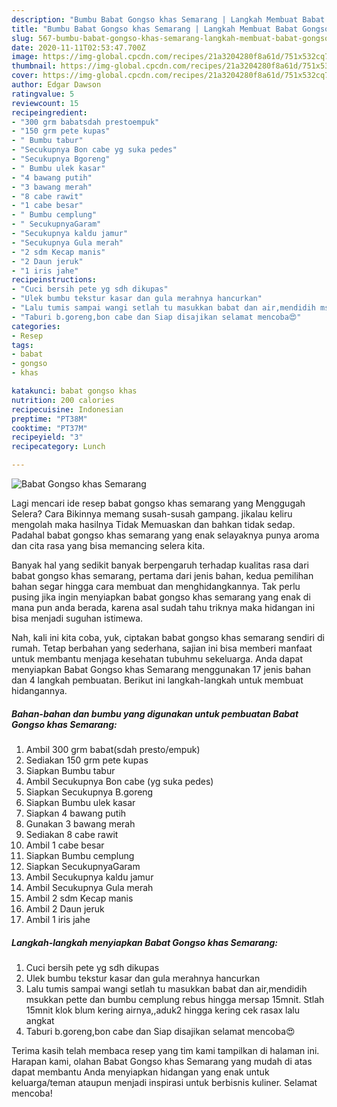 ```yaml
---
description: "Bumbu Babat Gongso khas Semarang | Langkah Membuat Babat Gongso khas Semarang Yang Mudah Dan Praktis"
title: "Bumbu Babat Gongso khas Semarang | Langkah Membuat Babat Gongso khas Semarang Yang Mudah Dan Praktis"
slug: 567-bumbu-babat-gongso-khas-semarang-langkah-membuat-babat-gongso-khas-semarang-yang-mudah-dan-praktis
date: 2020-11-11T02:53:47.700Z
image: https://img-global.cpcdn.com/recipes/21a3204280f8a61d/751x532cq70/babat-gongso-khas-semarang-foto-resep-utama.jpg
thumbnail: https://img-global.cpcdn.com/recipes/21a3204280f8a61d/751x532cq70/babat-gongso-khas-semarang-foto-resep-utama.jpg
cover: https://img-global.cpcdn.com/recipes/21a3204280f8a61d/751x532cq70/babat-gongso-khas-semarang-foto-resep-utama.jpg
author: Edgar Dawson
ratingvalue: 5
reviewcount: 15
recipeingredient:
- "300 grm babatsdah prestoempuk"
- "150 grm pete kupas"
- " Bumbu tabur"
- "Secukupnya Bon cabe yg suka pedes"
- "Secukupnya Bgoreng"
- " Bumbu ulek kasar"
- "4 bawang putih"
- "3 bawang merah"
- "8 cabe rawit"
- "1 cabe besar"
- " Bumbu cemplung"
- " SecukupnyaGaram"
- "Secukupnya kaldu jamur"
- "Secukupnya Gula merah"
- "2 sdm Kecap manis"
- "2 Daun jeruk"
- "1 iris jahe"
recipeinstructions:
- "Cuci bersih pete yg sdh dikupas"
- "Ulek bumbu tekstur kasar dan gula merahnya hancurkan"
- "Lalu tumis sampai wangi setlah tu masukkan babat dan air,mendidih msukkan pette dan bumbu cemplung rebus hingga mersap 15mnit. Stlah 15mnit klok blum kering airnya,,aduk2 hingga kering cek rasax lalu angkat"
- "Taburi b.goreng,bon cabe dan Siap disajikan selamat mencoba😍"
categories:
- Resep
tags:
- babat
- gongso
- khas

katakunci: babat gongso khas 
nutrition: 200 calories
recipecuisine: Indonesian
preptime: "PT38M"
cooktime: "PT37M"
recipeyield: "3"
recipecategory: Lunch

---
```



![Babat Gongso khas Semarang](https://img-global.cpcdn.com/recipes/21a3204280f8a61d/751x532cq70/babat-gongso-khas-semarang-foto-resep-utama.jpg)

Lagi mencari ide resep babat gongso khas semarang yang Menggugah Selera? Cara Bikinnya memang susah-susah gampang. jikalau keliru mengolah maka hasilnya Tidak Memuaskan dan bahkan tidak sedap. Padahal babat gongso khas semarang yang enak selayaknya punya aroma dan cita rasa yang bisa memancing selera kita.



Banyak hal yang sedikit banyak berpengaruh terhadap kualitas rasa dari babat gongso khas semarang, pertama dari jenis bahan, kedua pemilihan bahan segar hingga cara membuat dan menghidangkannya. Tak perlu pusing jika ingin menyiapkan babat gongso khas semarang yang enak di mana pun anda berada, karena asal sudah tahu triknya maka hidangan ini bisa menjadi suguhan istimewa.


Nah, kali ini kita coba, yuk, ciptakan babat gongso khas semarang sendiri di rumah. Tetap berbahan yang sederhana, sajian ini bisa memberi manfaat untuk membantu menjaga kesehatan tubuhmu sekeluarga. Anda dapat menyiapkan Babat Gongso khas Semarang menggunakan 17 jenis bahan dan 4 langkah pembuatan. Berikut ini langkah-langkah untuk membuat hidangannya.

<!--inarticleads1-->

##### Bahan-bahan dan bumbu yang digunakan untuk pembuatan Babat Gongso khas Semarang:

1. Ambil 300 grm babat(sdah presto/empuk)
1. Sediakan 150 grm pete kupas
1. Siapkan  Bumbu tabur
1. Ambil Secukupnya Bon cabe (yg suka pedes)
1. Siapkan Secukupnya B.goreng
1. Siapkan  Bumbu ulek kasar
1. Siapkan 4 bawang putih
1. Gunakan 3 bawang merah
1. Sediakan 8 cabe rawit
1. Ambil 1 cabe besar
1. Siapkan  Bumbu cemplung
1. Siapkan  SecukupnyaGaram
1. Ambil Secukupnya kaldu jamur
1. Ambil Secukupnya Gula merah
1. Ambil 2 sdm Kecap manis
1. Ambil 2 Daun jeruk
1. Ambil 1 iris jahe




<!--inarticleads2-->

##### Langkah-langkah menyiapkan Babat Gongso khas Semarang:

1. Cuci bersih pete yg sdh dikupas
1. Ulek bumbu tekstur kasar dan gula merahnya hancurkan
1. Lalu tumis sampai wangi setlah tu masukkan babat dan air,mendidih msukkan pette dan bumbu cemplung rebus hingga mersap 15mnit. Stlah 15mnit klok blum kering airnya,,aduk2 hingga kering cek rasax lalu angkat
1. Taburi b.goreng,bon cabe dan Siap disajikan selamat mencoba😍




Terima kasih telah membaca resep yang tim kami tampilkan di halaman ini. Harapan kami, olahan Babat Gongso khas Semarang yang mudah di atas dapat membantu Anda menyiapkan hidangan yang enak untuk keluarga/teman ataupun menjadi inspirasi untuk berbisnis kuliner. Selamat mencoba!
